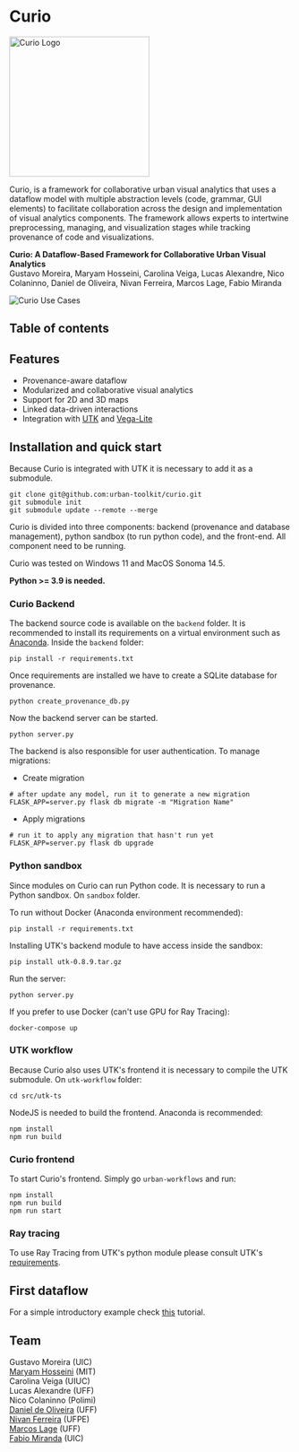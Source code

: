 # Curio

<img src="https://github.com/urban-toolkit/curio/blob/main/images/logo.png?raw=true" alt="Curio Logo" width="250"/>

Curio, is a framework for collaborative urban visual analytics that uses a dataflow model with multiple abstraction levels (code, grammar, GUI elements) to facilitate collaboration across the design and implementation of visual analytics components. The framework allows experts to intertwine preprocessing, managing, and visualization stages while tracking provenance of code and visualizations.

**Curio: A Dataflow-Based Framework for Collaborative Urban Visual Analytics**  
Gustavo Moreira, Maryam Hosseini, Carolina Veiga, Lucas Alexandre, Nico Colaninno,
Daniel de Oliveira, Nivan Ferreira, Marcos Lage, Fabio Miranda

![Curio Use Cases](https://github.com/urban-toolkit/curio/blob/main/images/banner.jpg?raw=true)

## Table of contents

## Features

- Provenance-aware dataflow
- Modularized and collaborative visual analytics
- Support for 2D and 3D maps
- Linked data-driven interactions  
- Integration with [UTK](https://urbantk.org) and [Vega-Lite](https://vega.github.io/vega-lite/)

## Installation and quick start

Because Curio is integrated with UTK it is necessary to add it as a submodule.

```console
git clone git@github.com:urban-toolkit/curio.git  
git submodule init
git submodule update --remote --merge
```

Curio is divided into three components: backend (provenance and database management), python sandbox (to run python code), and the front-end. All component need to be running.

Curio was tested on Windows 11 and MacOS Sonoma 14.5.   

**Python >= 3.9 is needed.**

### Curio Backend

The backend source code is available on the `backend` folder. It is recommended to install its requirements on a virtual environment such as [Anaconda](https://anaconda.org). Inside the `backend` folder:

```console
pip install -r requirements.txt
```

Once requirements are installed we have to create a SQLite database for provenance.

```console
python create_provenance_db.py
```

Now the backend server can be started.

```console
python server.py
```

The backend is also responsible for user authentication. To manage migrations:

- Create migration

```shell
# after update any model, run it to generate a new migration
FLASK_APP=server.py flask db migrate -m "Migration Name"
```

- Apply migrations

```shell
# run it to apply any migration that hasn't run yet
FLASK_APP=server.py flask db upgrade
```

### Python sandbox

Since modules on Curio can run Python code. It is necessary to run a Python sandbox. On `sandbox` folder.

To run without Docker (Anaconda environment recommended):

```console
pip install -r requirements.txt
```

Installing UTK's backend module to have access inside the sandbox:

```console
pip install utk-0.8.9.tar.gz
```

Run the server:

```console
python server.py
```

If you prefer to use Docker (can't use GPU for Ray Tracing):

```console
docker-compose up
```

### UTK workflow

Because Curio also uses UTK's frontend it is necessary to compile the UTK submodule. On `utk-workflow` folder:

```console
cd src/utk-ts
```

NodeJS is needed to build the frontend. Anaconda is recommended:

```console
npm install
npm run build 
```

### Curio frontend

To start Curio's frontend. Simply go `urban-workflows` and run:

```console
npm install
npm run build
npm run start
```

### Ray tracing

To use Ray Tracing from UTK's python module please consult UTK's [requirements](https://github.com/urban-toolkit/utk).

## First dataflow 

For a simple introductory example check [this](https://github.com/urban-toolkit/curio/blob/main/example1.md?raw=true) tutorial.

## Team

Gustavo Moreira (UIC)   
[Maryam Hosseini](https://www.maryamhosseini.me/) (MIT)  
Carolina Veiga (UIUC)  
Lucas Alexandre (UFF)  
Nico Colaninno (Polimi)  
[Daniel de Oliveira](http://www2.ic.uff.br/~danielcmo/) (UFF)  
[Nivan Ferreira](https://www.cin.ufpe.br/~nivan/) (UFPE)  
[Marcos Lage](http://www.ic.uff.br/~mlage/) (UFF)  
[Fabio Miranda](https://fmiranda.me) (UIC)  
